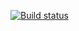[![Build status](https://ci.appveyor.com/api/projects/status/2ikmalb5xhh98u7o?svg=true)](https://ci.appveyor.com/project/mashakulina/postman-echo)
